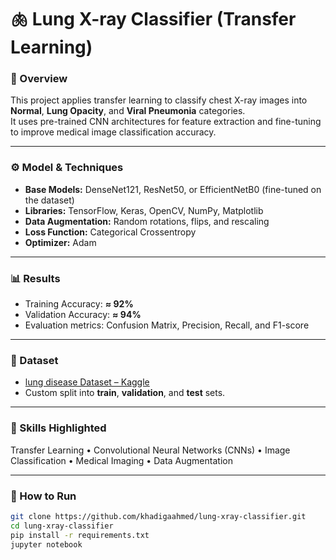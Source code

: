 

# 🫁 Lung X-ray Classifier (Transfer Learning)

### 🧩 Overview
This project applies transfer learning to classify chest X-ray images into **Normal**, **Lung Opacity**, and **Viral Pneumonia** categories.  
It uses pre-trained CNN architectures for feature extraction and fine-tuning to improve medical image classification accuracy.

---

### ⚙️ Model & Techniques
- **Base Models:** DenseNet121, ResNet50, or EfficientNetB0 (fine-tuned on the dataset)
- **Libraries:** TensorFlow, Keras, OpenCV, NumPy, Matplotlib
- **Data Augmentation:** Random rotations, flips, and rescaling
- **Loss Function:** Categorical Crossentropy  
- **Optimizer:** Adam  

---

### 📊 Results
- Training Accuracy: **≈ 92%**
- Validation Accuracy: **≈ 94%**
- Evaluation metrics: Confusion Matrix, Precision, Recall, and F1-score

---

### 📂 Dataset
- [lung disease Dataset – Kaggle](https://www.kaggle.com/datasets/fatemehmehrparvar/lung-disease)
- Custom split into **train**, **validation**, and **test** sets.

---

### 🧠 Skills Highlighted
Transfer Learning • Convolutional Neural Networks (CNNs) • Image Classification • Medical Imaging • Data Augmentation

---

### 🚀 How to Run
```bash
git clone https://github.com/khadigaahmed/lung-xray-classifier.git
cd lung-xray-classifier
pip install -r requirements.txt
jupyter notebook
